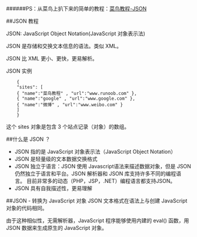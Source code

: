 ######PS：从菜鸟上扒下来的简单的教程：[菜鸟教程-JSON](http://www.runoob.com/json/json-tutorial.html)

##JSON 教程

JSON: JavaScript Object Notation(JavaScript 对象表示法)

JSON 是存储和交换文本信息的语法。类似 XML。

JSON 比 XML 更小、更快，更易解析。

JSON 实例

		{
		"sites": [
		{ "name":"菜鸟教程" , "url":"www.runoob.com" }, 
		{ "name":"google" , "url":"www.google.com" }, 
		{ "name":"微博" , "url":"www.weibo.com" }
		]
		}
这个 sites 对象是包含 3 个站点记录（对象）的数组。

##什么是 JSON ？

- JSON 指的是 JavaScript 对象表示法（JavaScript Object Notation）
- JSON 是轻量级的文本数据交换格式
- JSON 独立于语言：JSON 使用 Javascript语法来描述数据对象，但是 JSON 仍然独立于语言和平台。JSON 解析器和 JSON 库支持许多不同的编程语言。 目前非常多的动态（PHP，JSP，.NET）编程语言都支持JSON。
- JSON 具有自我描述性，更易理解

##JSON - 转换为 JavaScript 对象
JSON 文本格式在语法上与创建 JavaScript 对象的代码相同。

由于这种相似性，无需解析器，JavaScript 程序能够使用内建的 eval() 函数，用 JSON 数据来生成原生的 JavaScript 对象。